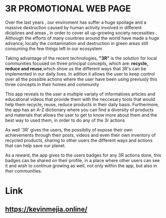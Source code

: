 # **3R PROMOTIONAL WEB PAGE** 
Over the last years , our enviroment has suffer a huge spoilage and a massive destruction caused by human activity involved in different diciplines and areas , in order to cover all up-growing society necessities . Although the efforts of  many countries around the world have made a huge advance; locally the contamination and destruction in green areas still consuming the few things left in our ecosystem 

Taking advantage of the recent technologies, **"3R"** is the solution for local communities focused on three principal concepts, which are: **recycle, reduce and reuse**,which show us the different ways that 3R's can be implemented in our daily lives. In adition  it allows the user to keep control over all the possible actions where the user have been using previusly this three concepts in their homes and community

This app reveals to the user a multiple variaty of informatives articles and educational videos that provide them with the neccesary tools that would help them recycle, reuse, reduce products in their daily basis. Furthermore, the app has an A-Z dictionary where you can find a diversity of products and materials that allows the user to get to know more about them and the best way to used them, in order to do any of the 3r actions

As well '3R' gives the users, the possibiliy of expose their own achievements through their posts, videos and even their own inventory of recycled products, sharing to  other users the different ways and actions that can help save our planet.

As a reward, the app gives to the users badges for any 3R actions done, this badges can be shared on their profile, in a place where other users can see it and wish to continue growing as well, not only within the app, but also in ther communities.

# **Link**
## https://kevinmejia.online/
